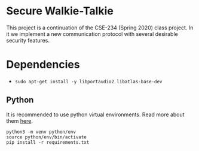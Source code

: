 # Secure Walkie-Talkie

This project is a continuation of the CSE-234 (Spring 2020) class project. In it we implement a new communication protocol with several desirable security features.

# Dependencies
* `sudo apt-get install -y libportaudio2 libatlas-base-dev` 

## Python
It is recommended to use python virtual environments. Read more about them [here](https://docs.python.org/3/tutorial/venv.html).
```
python3 -m venv python/env
source python/env/bin/activate
pip install -r requirements.txt
```
